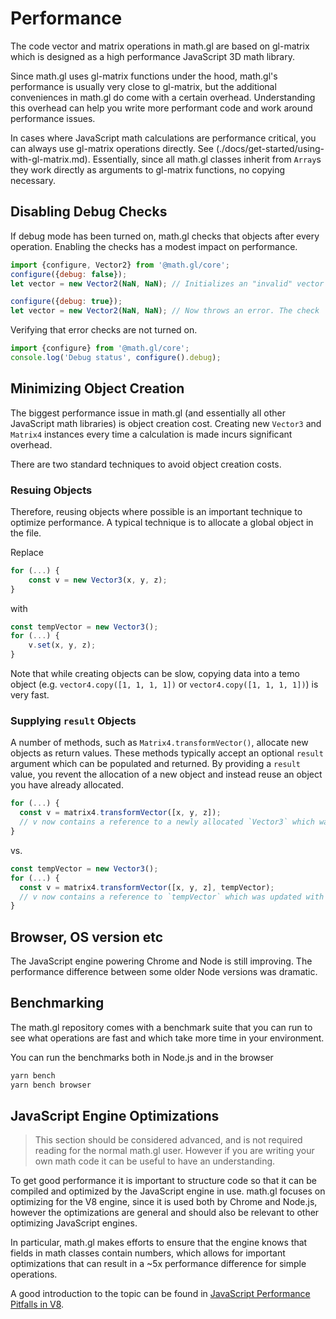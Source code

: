 # Performance

The code vector and matrix operations in math.gl are based on gl-matrix which is designed as a high performance JavaScript 3D math library.

Since math.gl uses gl-matrix functions under the hood, math.gl's performance is usually very close to gl-matrix, but the additional conveniences in math.gl do come with a certain overhead. Understanding this overhead can help you write more performant code and work around performance issues.

In cases where JavaScript math calculations are performance critical, you can always use gl-matrix operations directly. See (./docs/get-started/using-with-gl-matrix.md). Essentially, since all math.gl classes inherit from `Array`s they work directly as arguments to gl-matrix functions, no copying necessary.

## Disabling Debug Checks

If debug mode has been turned on, math.gl checks that objects after every operation. Enabling the checks has a modest impact on performance.

```js
import {configure, Vector2} from '@math.gl/core';
configure({debug: false});
let vector = new Vector2(NaN, NaN); // Initializes an "invalid" vector

configure({debug: true});
let vector = new Vector2(NaN, NaN); // Now throws an error. The check
```

Verifying that error checks are not turned on.

```js
import {configure} from '@math.gl/core';
console.log('Debug status', configure().debug);
```

## Minimizing Object Creation

The biggest performance issue in math.gl (and essentially all other JavaScript math libraries) is object creation cost. Creating new `Vector3` and `Matrix4` instances every time a calculation is made incurs significant overhead.

There are two standard techniques to avoid object creation costs.

### Resuing Objects

Therefore, reusing objects where possible is an important technique to optimize performance. A typical technique is to allocate a global object in the file.

Replace

```js
for (...) {
	const v = new Vector3(x, y, z);
}
```

with

```js
const tempVector = new Vector3();
for (...) {
	v.set(x, y, z);
}
```

Note that while creating objects can be slow, copying data into a temo object (e.g. `vector4.copy([1, 1, 1, 1])` or `vector4.copy([1, 1, 1, 1])`) is very fast.

### Supplying `result` Objects

A number of methods, such as `Matrix4.transformVector()`, allocate new objects as return values. These methods typically accept an optional `result` argument which can be populated and returned. By providing a `result` value, you revent the allocation of a new object and instead reuse an object you have already allocated.

```js
for (...) {
  const v = matrix4.transformVector([x, y, z]);
  // v now contains a reference to a newly allocated `Vector3` which was updated with the result of the `tranformVector` operation.
}
```

vs.

```js
const tempVector = new Vector3();
for (...) {
  const v = matrix4.transformVector([x, y, z], tempVector);
  // v now contains a reference to `tempVector` which was updated with the result of the `tranformVector` operation.
}
```

## Browser, OS version etc

The JavaScript engine powering Chrome and Node is still improving. The performance difference between some older Node versions was dramatic.

## Benchmarking

The math.gl repository comes with a benchmark suite that you can run to see what operations are fast and which take more time in your environment.

You can run the benchmarks both in Node.js and in the browser

```bash
yarn bench
yarn bench browser
```

## JavaScript Engine Optimizations

> This section should be considered advanced, and is not required reading for the normal math.gl user. However if you are writing your own math code it can be useful to have an understanding.

To get good performance it is important to structure code so that it can be compiled and optimized by the JavaScript engine in use. math.gl focuses on optimizing for the V8 engine, since it is used both by Chrome and Node.js, however the optimizations are general and should also be relevant to other optimizing JavaScript engines.

In particular, math.gl makes efforts to ensure that the engine knows that fields in math classes contain numbers, which allows for important optimizations that can result in a \~5x performance difference for simple operations.

A good introduction to the topic can be found in [JavaScript Performance Pitfalls in V8](https://ponyfoo.com/articles/javascript-performance-pitfalls-v8).
